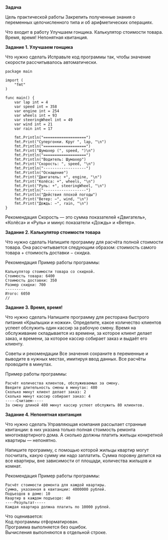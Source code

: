 <b>Задача</b>

Цель практической работы
Закрепить полученные знания о переменных целочисленного типа и об арифметических операциях.



Что входит в работу
Улучшаем гонщика.
Калькулятор стоимости товара.
Время, время!
Непонятная квитанция.


<b>Задание 1. Улучшаем гонщика</b>


Что нужно сделать
Исправьте код программы так, чтобы значение скорости рассчитывалось автоматически.
```
package main

import (
    "fmt"
)

func main() {
    var lap int = 4
    var speed int = 358
    var engine int = 254
    var wheels int = 93
    var steeringWheel int = 49
    var wind int = 21
    var rain int = 17

    fmt.Println("===================")
    fmt.Print("Супергонки. Круг ", lap, "\n")
    fmt.Println("===================")
    fmt.Print("Шумахер (", speed, ")\n")
    fmt.Println("===================")
    fmt.Println("Водитель: Шумахер")
    fmt.Print("Скорость: ", speed, "\n")
    fmt.Println("-------------------")
    fmt.Println("Оснащение")
    fmt.Print("Двигатель: +", engine, "\n")
    fmt.Print("Колёса: +", wheels, "\n")
    fmt.Print("Руль: +", steeringWheel, "\n")
    fmt.Println("-------------------")
    fmt.Println("Действия плохой погоды")
    fmt.Print("Ветер: −", wind, "\n")
    fmt.Print("Дождь: −", rain, "\n")
}
```

Рекомендация
Скорость — это сумма показателей «Двигатель», «Колёса» и «Руль» и минус показатели «Дождь» и «Ветер».



<b>Задание 2. Калькулятор стоимости товара</b>


Что нужно сделать
Напишите программу для расчёта полной стоимости товара. Она рассчитывается следующим образом: стоимость самого товара + стоимость доставки − скидка.



Рекомендация
Пример работы программы:
```
Калькулятор стоимости товара со скидкой.
Стоимость товара: 6400
Стоимость доставки: 350
Размер скидки: 700
---------
Итого: 6050
//
```

<b>Задание 3. Время, время!</b>


Что нужно сделать
Напишите программу для ресторана быстрого питания «Крылышки и ножки». Определите, какое количество клиентов успеет обслужить один кассир за рабочую смену. Время на обслуживание складывается из времени, за которое клиент делает заказ, и времени, за которое кассир собирает заказ и выдаёт его клиенту.



Советы и рекомендации
Все значения сохраните в переменные и выводите в нужных местах, имитируя ввод данных. Все расчёты проводите в минутах.

Пример работы программы:
```
Расчёт количества клиентов, обслуживаемых за смену.
Введите длительность смены в минутах: 480
Сколько минут клиент делает заказ: 2
Сколько минут кассир собирает заказ: 4
-----Считаем-----
За смену длиной 480 минут кассир успеет обслужить 80 клиентов.
```

<b>Задание 4. Непонятная квитанция</b>


Что нужно сделать
Управляющая компания рассылает странные квитанции: в них указана только полная стоимость ремонта многоквартирного дома. А сколько должны платить жильцы конкретной квартиры — непонятно.

Напишите программу, с помощью которой жильцы квартир могут посчитать, какую сумму им надо заплатить. Сумма поровну делится на все квартиры, вне зависимости от площади, количества жильцов и комнат.



Рекомендация
Пример работы программы:
```
Расчёт стоимости ремонта для каждой квартиры.
Сумма, указанная в квитанции: 4000000 рублей.
Подъездов в доме: 10
Квартир в каждом подъезде: 40
----Результат-----
Каждая квартира должна платить по 10000 рублей.
```

Что оценивается:
<br>
Код программы отформатирован.
<br>
Программа выполняется без ошибок.
<br>
Вычисления выполняются в отдельной строке.
